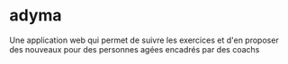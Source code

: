 # adyma

Une application web qui permet de suivre les exercices et d'en proposer des nouveaux pour des personnes agées encadrés par des coachs
